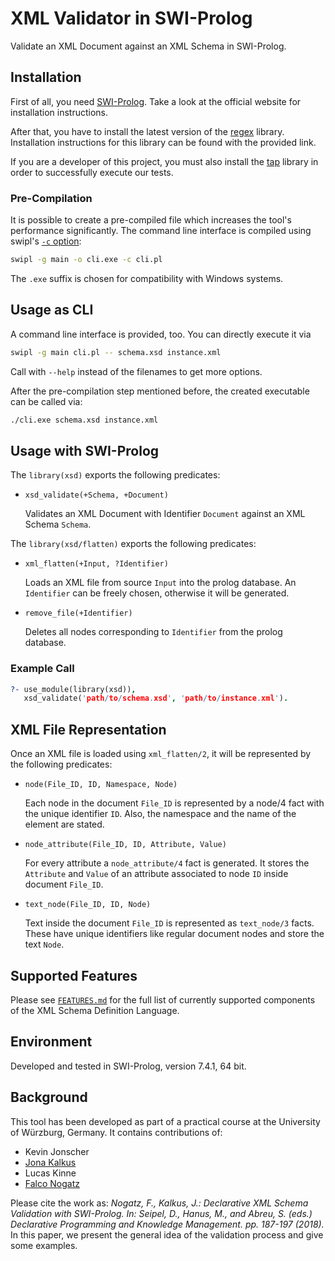 # XML Validator in SWI-Prolog

Validate an XML Document against an XML Schema in SWI-Prolog.

## Installation

First of all, you need [SWI-Prolog](http://www.swi-prolog.org/).
Take a look at the official website for installation instructions.

After that, you have to install the latest version of the [regex](http://www.swi-prolog.org/pack/list?p=regex) library.
Installation instructions for this library can be found with the provided link.

If you are a developer of this project, you must also install the [tap](http://www.swi-prolog.org/pack/list?p=tap) library in order to successfully execute our tests.

### Pre-Compilation

It is possible to create a pre-compiled file which increases the tool's performance significantly. The command line interface is compiled using swipl's [`-c` option](http://www.swi-prolog.org/pldoc/doc_for?object=section%282,%272.10%27,swi%28%27/doc/Manual/compilation.html%27%29%29):

```sh
swipl -g main -o cli.exe -c cli.pl
```

The `.exe` suffix is chosen for compatibility with Windows systems.

## Usage as CLI

A command line interface is provided, too. You can directly execute it via

```sh
swipl -g main cli.pl -- schema.xsd instance.xml
```

Call with `--help` instead of the filenames to get more options.

After the pre-compilation step mentioned before, the created executable can be called via:

```sh
./cli.exe schema.xsd instance.xml
```

## Usage with SWI-Prolog

The `library(xsd)` exports the following predicates:

*   `xsd_validate(+Schema, +Document)`

    Validates an XML Document with Identifier `Document` against an XML Schema `Schema`.

The `library(xsd/flatten)` exports the following predicates:

*   `xml_flatten(+Input, ?Identifier)`

    Loads an XML file from source `Input` into the prolog database. 
    An `Identifier` can be freely chosen, otherwise it will be generated.

*   `remove_file(+Identifier)`

    Deletes all nodes corresponding to `Identifier` from the prolog database.

### Example Call

```prolog
?- use_module(library(xsd)),
   xsd_validate('path/to/schema.xsd', 'path/to/instance.xml').
```

## XML File Representation

Once an XML file is loaded using `xml_flatten/2`, it will be represented by the following predicates:

*   `node(File_ID, ID, Namespace, Node)`

    Each node in the document `File_ID` is represented by a node/4 fact with the unique identifier `ID`. Also, the namespace and the name of the element are stated. 

*   `node_attribute(File_ID, ID, Attribute, Value)`

    For every attribute a `node_attribute/4` fact is generated. It stores the `Attribute` and `Value` of an attribute associated to node `ID` inside document `File_ID`.

*   `text_node(File_ID, ID, Node)`

    Text inside the document `File_ID` is represented as `text_node/3` facts. These have unique identifiers like regular document nodes and store the text `Node`.

## Supported Features

Please see [`FEATURES.md`](FEATURES.md) for the full list of currently supported components of the XML Schema Definition Language.

## Environment

Developed and tested in SWI-Prolog, version 7.4.1, 64 bit.

## Background

This tool has been developed as part of a practical course at the University of Würzburg, Germany. It contains contributions of:
- Kevin Jonscher
- [Jona Kalkus](https://github.com/jonakalkus)
- Lucas Kinne
- [Falco Nogatz](https://github.com/fnogatz)

Please cite the work as: *Nogatz, F., Kalkus, J.: Declarative XML Schema Validation with SWI-Prolog. In: Seipel, D., Hanus, M., and Abreu, S. (eds.) Declarative Programming and Knowledge Management. pp. 187-197 (2018).* In this paper, we present the general idea of the validation process and give some examples.

